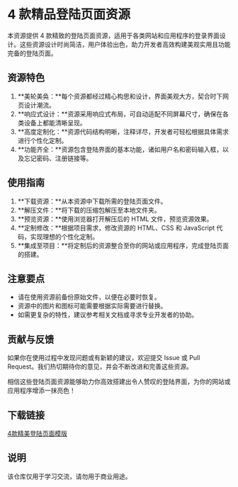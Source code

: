  # 4 款精品登陆页面资源

 本资源提供 4 款精致的登陆页面资源，适用于各类网站和应用程序的登录界面设计。这些资源设计时尚简洁，用户体验出色，助力开发者高效构建美观实用且功能完备的登陆页面。

 ## 资源特色

 1. **美轮美奂：**每个资源都经过精心构思和设计，界面美观大方，契合时下网页设计潮流。
 2. **响应式设计：**资源采用响应式布局，可自动适配不同屏幕尺寸，确保在各类设备上都能清晰呈现。
 3. **高度定制化：**资源代码结构明晰，注释详尽，开发者可轻松根据具体需求进行个性化定制。
 4. **功能齐全：**资源包含登陆界面的基本功能，诸如用户名和密码输入框，以及忘记密码、注册链接等。

 ## 使用指南

 1. **下载资源：**从本资源中下载所需的登陆页面文件。
 2. **解压文件：**将下载的压缩包解压至本地文件夹。
 3. **预览资源：**使用浏览器打开解压后的 HTML 文件，预览资源效果。
 4. **定制修改：**根据项目需求，修改资源的 HTML、CSS 和 JavaScript 代码，实现理想的个性化定制。
 5. **集成至项目：**将定制后的资源整合至你的网站或应用程序，完成登陆页面的搭建。

 ## 注意要点

 - 请在使用资源前备份原始文件，以便在必要时恢复。
 - 资源中的图片和图标可能需要根据实际需要进行替换。
 - 如需更复杂的特性，建议参考相关文档或寻求专业开发者的协助。

 ## 贡献与反馈

 如果你在使用过程中发现问题或有新颖的建议，欢迎提交 Issue 或 Pull Request。我们热切期待你的意见，并会不断改进和完善这些资源。

 相信这些登陆页面资源能够助力你高效搭建出令人赞叹的登陆界面，为你的网站或应用程序增添一抹亮色！

 ## 下载链接
 [4款精美登陆页面模版](https://pan.quark.cn/s/9a6d90cd905b)

 ## 说明

 该仓库仅用于学习交流，请勿用于商业用途。
